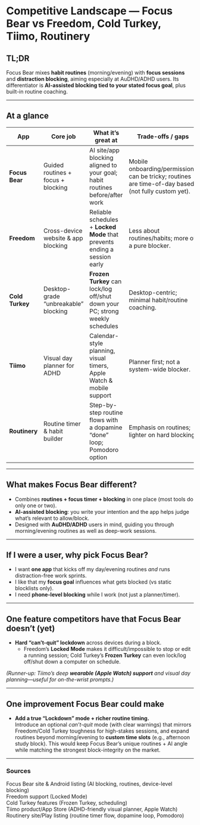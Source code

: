 # Competitive Landscape — Focus Bear vs Freedom, Cold Turkey, Tiimo, Routinery

## TL;DR
Focus Bear mixes **habit routines** (morning/evening) with **focus sessions** and **distraction blocking**, aiming especially at AuDHD/ADHD users. Its differentiator is **AI-assisted blocking tied to your stated focus goal**, plus built-in routine coaching. 

---

## At a glance

| App | Core job | What it’s great at | Trade-offs / gaps |
|---|---|---|---|
| **Focus Bear** | Guided routines + focus + blocking | AI site/app blocking aligned to your goal; habit routines before/after work | Mobile onboarding/permissions can be tricky; routines are time-of-day based (not fully custom yet). |
| **Freedom** | Cross-device website & app blocking | Reliable schedules + **Locked Mode** that prevents ending a session early | Less about routines/habits; more of a pure blocker. |
| **Cold Turkey** | Desktop-grade “unbreakable” blocking | **Frozen Turkey** can lock/log off/shut down your PC; strong weekly schedules | Desktop-centric; minimal habit/routine coaching. |
| **Tiimo** | Visual day planner for ADHD | Calendar-style planning, visual timers, Apple Watch & mobile support | Planner first; not a system-wide blocker. |
| **Routinery** | Routine timer & habit builder | Step-by-step routine flows with a dopamine “done” loop; Pomodoro option | Emphasis on routines; lighter on hard blocking. |

---

## What makes **Focus Bear** different?
- Combines **routines + focus timer + blocking** in one place (most tools do only one or two).  
- **AI-assisted blocking**: you write your intention and the app helps judge what’s relevant to allow/block.  
- Designed with **AuDHD/ADHD** users in mind, guiding you through morning/evening routines as well as deep-work sessions.  

---

## If I were a user, why pick **Focus Bear**?
- I want **one app** that kicks off my day/evening routines *and* runs distraction-free work sprints.  
- I like that my **focus goal** influences what gets blocked (vs static blocklists only).  
- I need **phone-level blocking** while I work (not just a planner/timer).  

---

## One feature competitors have that Focus Bear doesn’t (yet)
- **Hard “can’t-quit” lockdown** across devices during a block.  
  - Freedom’s **Locked Mode** makes it difficult/impossible to stop or edit a running session; Cold Turkey’s **Frozen Turkey** can even lock/log off/shut down a computer on schedule.  

*(Runner-up: Tiimo’s deep **wearable (Apple Watch) support** and visual day planning—useful for on-the-wrist prompts.)*  

---

## One improvement Focus Bear could make
- **Add a true “Lockdown” mode + richer routine timing.**  
  Introduce an optional *can’t-quit* mode (with clear warnings) that mirrors Freedom/Cold Turkey toughness for high-stakes sessions, and expand routines beyond morning/evening to **custom time slots** (e.g., afternoon study block). This would keep Focus Bear’s unique routines + AI angle while matching the strongest block-integrity on the market.  

---

### Sources
Focus Bear site & Android listing (AI blocking, routines, device-level blocking)  
Freedom support (Locked Mode)  
Cold Turkey features (Frozen Turkey, scheduling)  
Tiimo product/App Store (ADHD-friendly visual planner, Apple Watch)  
Routinery site/Play listing (routine timer flow, dopamine loop, Pomodoro)
